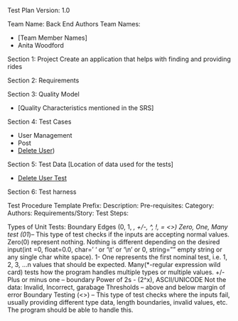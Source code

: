Test Plan
Version: 1.0

Team Name:          Back End
Authors Team Names: 
* [Team Member Names]
* Anita Woodford 

Section 1: Project
Create an application that helps with finding and providing rides

Section 2: Requirements
<List of Requirements>

Section 3: Quality Model
 - [Quality Characteristics mentioned in the SRS]

Section 4: Test Cases
- User Management
- Post
- [Delete User](https://github.com/byui-cse397/2024WinCSE490PCP/blob/Week08/ProgramManagement/TestPlans/BackEnd/TestPlan-Deletion.md))

Section 5: Test Data
[Location of data used for the tests]
- [Delete User Test ](https://github.com/byui-cse397/2024WinCSE490PCP/blob/Week08/src/Back-End/test/UserDeletion/userDeletionExamples.py)

Section 6: Test harness
<Any software or setup needed to run the software and tests>



Test Procedure Template
Prefix: 
Description:
Pre-requisites:
Category:
Authors:
Requirements/Story:
Test Steps:
  

Types of Unit Tests:
Boundary Edges (0, 1, *, +/-, ^, !, = <>)
Zero, One, Many test (01*)– This type of test checks if the inputs are accepting normal values. 
Zero(0) represent nothing. Nothing is different depending on the desired input(int =0, float=0.0, char=’ ‘ or ‘\t’ or ‘\n’ or 0, string=”” empty string or any single char white space). 
1- One represents the first nominal test, i.e. 1, 2, 3, …n values that should be expected. 
Many(*-regular expression wild card) tests how the program handles multiple types or multiple values.
+/- Plus or minus one – boundary 
Power of 2s - (2^x), ASCII/UNICODE
Not the data: Invalid, Incorrect, garabage
Thresholds – above and below margin of error
Boundary Testing (<>) – This type of test checks where the inputs fail, usually providing different type data, length boundaries, invalid values, etc. The program should be able to handle this.


